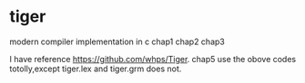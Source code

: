 # tiger
modern compiler implementation in c
chap1
chap2
chap3

I have reference https://github.com/whps/Tiger.
chap5 use the obove codes totolly,except tiger.lex and tiger.grm does not.
